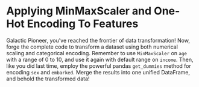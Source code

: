 # Applying MinMaxScaler and One-Hot Encoding To Features

Galactic Pioneer, you've reached the frontier of data transformation! Now, forge the complete code to transform a dataset using both numerical scaling and categorical encoding. Remember to use `MinMaxScaler` on `age` with a range of 0 to 10, and use it again with default range on `income`. Then, like you did last time, employ the powerful pandas `get_dummies` method for encoding `sex` and `embarked`. Merge the results into one unified DataFrame, and behold the transformed data!